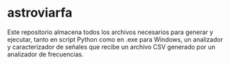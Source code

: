 # astroviarfa
Este repositorio almacena todos los archivos necesarios para generar y ejecutar, tanto en script Python como en .exe para Windows, un analizador y caracterizador de señales que recibe un archivo CSV generado por un analizador de frecuencias.
